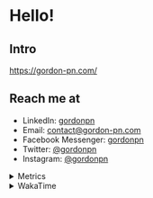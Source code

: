# Hello!

## Intro

<https://gordon-pn.com/>

## Reach me at

- LinkedIn: [gordonpn](https://www.linkedin.com/in/gordonpn/)
- Email: [contact@gordon-pn.com](mailto:contact@gordon-pn.com)
- Facebook Messenger: [gordonpn](https://www.messenger.com/t/Gordonpn)
- Twitter: [@gordonpn](https://twitter.com/Gordonpn)
- Instagram: [@gordonpn](https://www.instagram.com/gordonpn/)

<details>
  <summary>Metrics</summary>

  <img align="center" src="https://github.com/gordonpn/gordonpn/blob/master/github-metrics.svg" alt="GitHub Metrics">

</details>

<details>
  <summary>WakaTime</summary>

  <!--START_SECTION:waka-->
📊 **This Week I Spent My Time On** 

```text
💬 Programming Languages: 
Other                    20 hrs 57 mins      ███████████████████████░░   92.69 % 
TypeScript               1 hr 28 mins        ██░░░░░░░░░░░░░░░░░░░░░░░   06.51 % 
Org                      3 mins              ░░░░░░░░░░░░░░░░░░░░░░░░░   00.23 % 
JSON                     2 mins              ░░░░░░░░░░░░░░░░░░░░░░░░░   00.20 % 
Markdown                 1 min               ░░░░░░░░░░░░░░░░░░░░░░░░░   00.15 % 

🔥 Editors: 
Chrome                   10 hrs 59 mins      ████████████░░░░░░░░░░░░░   48.59 % 
Firefox                  3 hrs 43 mins       ████░░░░░░░░░░░░░░░░░░░░░   16.47 % 
Messages                 2 hrs 26 mins       ███░░░░░░░░░░░░░░░░░░░░░░   10.79 % 
Slack                    1 hr 52 mins        ██░░░░░░░░░░░░░░░░░░░░░░░   08.33 % 
IntelliJ IDEA            1 hr 33 mins        ██░░░░░░░░░░░░░░░░░░░░░░░   06.89 % 
```


 Last Updated on 11/08/2025 16:33:38 UTC
<!--END_SECTION:waka-->
</details>
